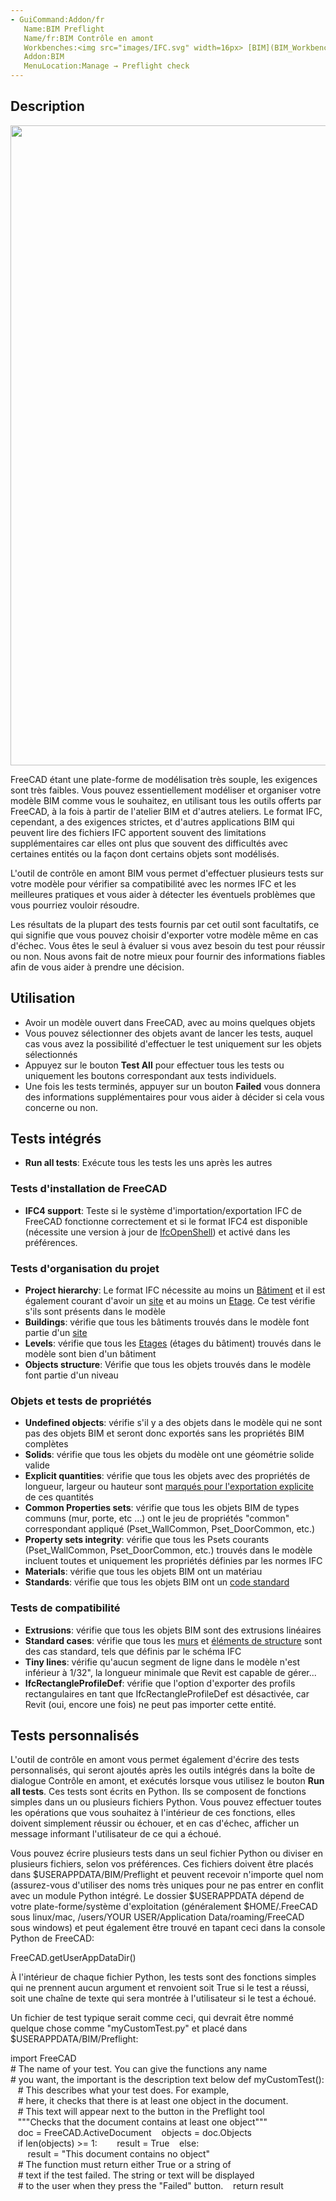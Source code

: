```yaml
---
- GuiCommand:Addon/fr
   Name:BIM Preflight
   Name/fr:BIM Contrôle en amont
   Workbenches:<img src="images/IFC.svg" width=16px> [BIM](BIM_Workbench/fr.md)
   Addon:BIM
   MenuLocation:Manage → Preflight check
---
```


## Description

<img alt="" src=images/BIM_preflight_screenshot.png  style="width:1024px;">

FreeCAD étant une plate-forme de modélisation très souple, les exigences sont très faibles. Vous pouvez essentiellement modéliser et organiser votre modèle BIM comme vous le souhaitez, en utilisant tous les outils offerts par FreeCAD, à la fois à partir de l\'atelier BIM et d\'autres ateliers. Le format IFC, cependant, a des exigences strictes, et d\'autres applications BIM qui peuvent lire des fichiers IFC apportent souvent des limitations supplémentaires car elles ont plus que souvent des difficultés avec certaines entités ou la façon dont certains objets sont modélisés.

L\'outil de contrôle en amont BIM vous permet d\'effectuer plusieurs tests sur votre modèle pour vérifier sa compatibilité avec les normes IFC et les meilleures pratiques et vous aider à détecter les éventuels problèmes que vous pourriez vouloir résoudre.

Les résultats de la plupart des tests fournis par cet outil sont facultatifs, ce qui signifie que vous pouvez choisir d\'exporter votre modèle même en cas d\'échec. Vous êtes le seul à évaluer si vous avez besoin du test pour réussir ou non. Nous avons fait de notre mieux pour fournir des informations fiables afin de vous aider à prendre une décision.

## Utilisation

-   Avoir un modèle ouvert dans FreeCAD, avec au moins quelques objets
-   Vous pouvez sélectionner des objets avant de lancer les tests, auquel cas vous avez la possibilité d\'effectuer le test uniquement sur les objets sélectionnés
-   Appuyez sur le bouton **Test All** pour effectuer tous les tests ou uniquement les boutons correspondant aux tests individuels.
-   Une fois les tests terminés, appuyer sur un bouton **Failed** vous donnera des informations supplémentaires pour vous aider à décider si cela vous concerne ou non.

## Tests intégrés 

-   **Run all tests**: Exécute tous les tests les uns après les autres

### Tests d\'installation de FreeCAD 

-   **IFC4 support**: Teste si le système d\'importation/exportation IFC de FreeCAD fonctionne correctement et si le format IFC4 est disponible (nécessite une version à jour de [IfcOpenShell](Arch_IFC/fr.md)) et activé dans les préférences.

### Tests d\'organisation du projet 

-   **Project hierarchy**: Le format IFC nécessite au moins un [Bâtiment](Arch_Building/fr.md) et il est également courant d\'avoir un [site](Arch_Site/fr.md) et au moins un [Etage](Arch_BuildingPart/fr.md). Ce test vérifie s\'ils sont présents dans le modèle
-   **Buildings**: vérifie que tous les bâtiments trouvés dans le modèle font partie d\'un [site](Arch_Site/fr.md)
-   **Levels**: vérifie que tous les [Etages](Arch_BuildingPart/fr.md) (étages du bâtiment) trouvés dans le modèle sont bien d\'un bâtiment
-   **Objects structure**: Vérifie que tous les objets trouvés dans le modèle font partie d\'un niveau

### Objets et tests de propriétés 

-   **Undefined objects**: vérifie s\'il y a des objets dans le modèle qui ne sont pas des objets BIM et seront donc exportés sans les propriétés BIM complètes
-   **Solids**: vérifie que tous les objets du modèle ont une géométrie solide valide
-   **Explicit quantities**: vérifie que tous les objets avec des propriétés de longueur, largeur ou hauteur sont [marqués pour l\'exportation explicite](BIM_IfcQuantities/fr.md) de ces quantités
-   **Common Properties sets**: vérifie que tous les objets BIM de types communs (mur, porte, etc \...) ont le jeu de propriétés \"common\" correspondant appliqué (Pset\_WallCommon, Pset\_DoorCommon, etc.)
-   **Property sets integrity**: vérifie que tous les Psets courants (Pset\_WallCommon, Pset\_DoorCommon, etc.) trouvés dans le modèle incluent toutes et uniquement les propriétés définies par les normes IFC
-   **Materials**: vérifie que tous les objets BIM ont un matériau
-   **Standards**: vérifie que tous les objets BIM ont un [code standard](BIM_Classification/fr.md)

### Tests de compatibilité 

-   **Extrusions**: vérifie que tous les objets BIM sont des extrusions linéaires
-   **Standard cases**: vérifie que tous les [murs](Arch_Wall/fr.md) et [éléments de structure](Arch_Structure/fr.md) sont des cas standard, tels que définis par le schéma IFC
-   **Tiny lines**: vérifie qu\'aucun segment de ligne dans le modèle n\'est inférieur à 1/32\", la longueur minimale que Revit est capable de gérer\...
-   **IfcRectangleProfileDef**: vérifie que l\'option d\'exporter des profils rectangulaires en tant que IfcRectangleProfileDef est désactivée, car Revit (oui, encore une fois) ne peut pas importer cette entité.

## Tests personnalisés 

L\'outil de contrôle en amont vous permet également d\'écrire des tests personnalisés, qui seront ajoutés après les outils intégrés dans la boîte de dialogue Contrôle en amont, et exécutés lorsque vous utilisez le bouton **Run all tests**. Ces tests sont écrits en Python. Ils se composent de fonctions simples dans un ou plusieurs fichiers Python. Vous pouvez effectuer toutes les opérations que vous souhaitez à l\'intérieur de ces fonctions, elles doivent simplement réussir ou échouer, et en cas d\'échec, afficher un message informant l\'utilisateur de ce qui a échoué.

Vous pouvez écrire plusieurs tests dans un seul fichier Python ou diviser en plusieurs fichiers, selon vos préférences. Ces fichiers doivent être placés dans \$USERAPPDATA/BIM/Preflight et peuvent recevoir n\'importe quel nom (assurez-vous d\'utiliser des noms très uniques pour ne pas entrer en conflit avec un module Python intégré. Le dossier \$USERAPPDATA dépend de votre plate-forme/système d\'exploitation (généralement \$HOME/.FreeCAD sous linux/mac, /users/YOUR USER/Application Data/roaming/FreeCAD sous windows) et peut également être trouvé en tapant ceci dans la console Python de FreeCAD:

FreeCAD.getUserAppDataDir()

À l\'intérieur de chaque fichier Python, les tests sont des fonctions simples qui ne prennent aucun argument et renvoient soit True si le test a réussi, soit une chaîne de texte qui sera montrée à l\'utilisateur si le test a échoué.

Un fichier de test typique serait comme ceci, qui devrait être nommé quelque chose comme \"myCustomTest.py\" et placé dans \$USERAPPDATA/BIM/Preflight:

import FreeCAD
# The name of your test. You can give the functions any name
# you want, the important is the description text below
def myCustomTest():
   # This describes what your test does. For example,
   # here, it checks that there is at least one object in the document.
   # This text will appear next to the button in the Preflight tool
   """Checks that the document contains at least one object"""
   doc = FreeCAD.ActiveDocument
   objects = doc.Objects
   if len(objects) >= 1:
       result = True
   else:
       result = "This document contains no object"
   # The function must return either True or a string of
   # text if the test failed. The string or text will be displayed
   # to the user when they press the "Failed" button.
   return result
